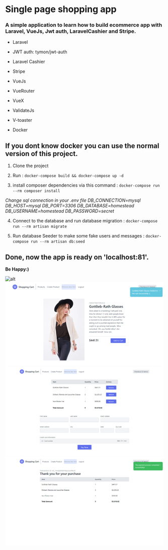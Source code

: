 # Single page shopping app

### A simple application to learn how to build ecommerce app with Laravel, VueJs, Jwt auth, LaravelCashier and Stripe.

- Laravel

- JWT auth: tymon/jwt-auth

- Laravel Cashier

- Stripe

- VueJs

- VueRouter

- VueX

- ValidateJs

- V-toaster

- Docker

## If you dont know docker you can use the normal version of this project.

	
1. Clone the project


2. Run
   : `docker-compose build && docker-compose up -d`


3. install composer dependencies via this command
   : `docker-compose run --rm composer install`


*Change sql connection in your .env file*
*DB_CONNECTION=mysql*
*DB_HOST=mysql*
*DB_PORT=3306*
*DB_DATABASE=homestead*
*DB_USERNAME=homestead*
*DB_PASSWORD=secret*


4. Connect to the database and run database migration
   : `docker-compose run --rm artisan migrate`


5. Run database Seeder to make some fake users and messages
   : `docker-compose run --rm artisan db:seed`


## Done, now the app is ready on 'localhost:81'.


**Be Happy:)**


![alt](https://github.com/amirkhodabande/Dockerized-Shopping-spa-with-Laravel-and-VueJS/blob/master/src/public/gitPre/createProduct.gif)
![alt](https://github.com/amirkhodabande/Dockerized-Shopping-spa-with-Laravel-and-VueJS/blob/master/src/public/gitPre/addToCart.png)
![alt](https://github.com/amirkhodabande/Dockerized-Shopping-spa-with-Laravel-and-VueJS/blob/master/src/public/gitPre/pay.png)
![alt](https://github.com/amirkhodabande/Dockerized-Shopping-spa-with-Laravel-and-VueJS/blob/master/src/public/gitPre/summary.png)
